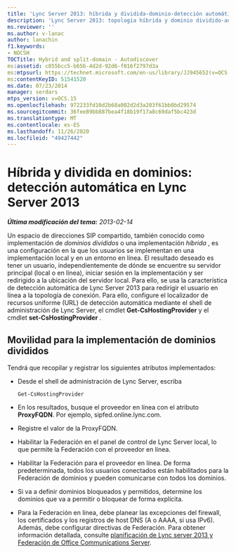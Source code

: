 ```yaml
---
title: 'Lync Server 2013: híbrida y dividida-dominio-detección automática'
description: 'Lync Server 2013: topología híbrida y dominio dividido-autodetección.'
ms.reviewer: ''
ms.author: v-lanac
author: lanachin
f1.keywords:
- NOCSH
TOCTitle: Hybrid and split-domain - Autodiscover
ms:assetid: c855bcc5-b656-4d2d-92d6-f016f2797d3a
ms:mtpsurl: https://technet.microsoft.com/en-us/library/JJ945652(v=OCS.15)
ms:contentKeyID: 51541520
ms.date: 07/23/2014
manager: serdars
mtps_version: v=OCS.15
ms.openlocfilehash: 972233fd10d2b68a002d2d3a203f61bb0bd29574
ms.sourcegitcommit: 36fee89bb887bea4f18b19f17a8c69daf5bc423d
ms.translationtype: MT
ms.contentlocale: es-ES
ms.lasthandoff: 11/26/2020
ms.locfileid: "49427442"
---
```

# <a name="hybrid-and-split-domain---autodiscover-in-lync-server-2013"></a>Híbrida y dividida en dominios: detección automática en Lync Server 2013

<div data-xmlns="http://www.w3.org/1999/xhtml">

<div class="topic" data-xmlns="http://www.w3.org/1999/xhtml" data-msxsl="urn:schemas-microsoft-com:xslt" data-cs="https://msdn.microsoft.com/">

<div data-asp="https://msdn2.microsoft.com/asp">



</div>

<div id="mainSection">

<div id="mainBody">

<span> </span>

_**Última modificación del tema:** 2013-02-14_

Un espacio de direcciones SIP compartido, también conocido como implementación de *dominios divididos* o una implementación *híbrida* , es una configuración en la que los usuarios se implementan en una implementación local y en un entorno en línea. El resultado deseado es tener un usuario, independientemente de dónde se encuentre su servidor principal (local o en línea), iniciar sesión en la implementación y ser redirigido a la ubicación del servidor local. Para ello, se usa la característica de detección automática de Lync Server 2013 para redirigir el usuario en línea a la topología de conexión. Para ello, configure el localizador de recursos uniforme (URL) de detección automática mediante el shell de administración de Lync Server, el cmdlet **Get-CsHostingProvider** y el cmdlet **set-CsHostingProvider** .

<div>

## <a name="mobility-for-the-split-domain-deployment"></a>Movilidad para la implementación de dominios divididos

Tendrá que recopilar y registrar los siguientes atributos implementados:

  - Desde el shell de administración de Lync Server, escriba
    
        Get-CsHostingProvider

  - En los resultados, busque el proveedor en línea con el atributo **ProxyFQDN**. Por ejemplo, sipfed.online.lync.com.

  - Registre el valor de la ProxyFQDN.

  - Habilitar la Federación en el panel de control de Lync Server local, lo que permite la Federación con el proveedor en línea.

  - Habilitar la Federación para el proveedor en línea. De forma predeterminada, todos los usuarios conectados están habilitados para la Federación de dominios y pueden comunicarse con todos los dominios.

  - Si va a definir dominios bloqueados y permitidos, determine los dominios que va a permitir o bloquear de forma explícita.

  - Para la Federación en línea, debe planear las excepciones del firewall, los certificados y los registros de host DNS (A o AAAA, si usa IPv6). Además, debe configurar directivas de Federación. Para obtener información detallada, consulte [planificación de Lync server 2013 y Federación de Office Communications Server](lync-server-2013-planning-for-lync-server-and-office-communications-server-federation.md).

</div>

</div>

<span> </span>

</div>

</div>

</div>

